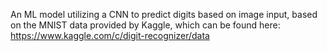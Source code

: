 An ML model utilizing a CNN to predict digits based on image input, based on the MNIST data provided by Kaggle, which can be found here: https://www.kaggle.com/c/digit-recognizer/data
